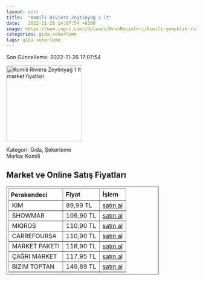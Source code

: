 ```yaml
---
layout: post
title:  "Komili Riviera Zeytinyağ 1 lt"
date:   2022-11-26 14:07:54 +0300
image: https://www.cagri.com//Uploads/UrunResimleri/komili-yemeklik-riviera-zeytinyag-1-lt-26debe.jpg
categories: gida-sekerleme
tags: gida-sekerleme
---
```


Son Güncelleme: 2022-11-26 17:07:54

<img src="https://www.cagri.com//Uploads/UrunResimleri/komili-yemeklik-riviera-zeytinyag-1-lt-26debe.jpg" width="200" alt="Komili Riviera Zeytinyağ 1 lt market fiyatları" />

Kategori: Gıda, Şekerleme
<br />
Marka: Komili

<h2>Market ve Online Satış Fiyatları</h2>

<table border="1" style="padding: 5px;width:80%;">
  <tr>
    <td style="padding: 5px;"><strong>Perakendeci</strong></td>
    <td><strong>Fiyat</strong></td>
    <td><strong>İşlem</strong></td>
  </tr>
  <tr>
              <td title="Kim">KIM</td>
              <td>89,99 TL</td>
              <td><a title="Kim" target="_blank" href="https://www.kimgeldi.com/komili-z-yagi-riviera-1-lt">satın al</a></td>
            </tr><tr>
              <td title="Showmar">SHOWMAR</td>
              <td>109,90 TL</td>
              <td><a title="Showmar" target="_blank" href="https://www.showmar.com.tr/urun/komili-riviera-1lt">satın al</a></td>
            </tr><tr>
              <td title="Migros">MIGROS</td>
              <td>110,90 TL</td>
              <td><a title="Migros" target="_blank" href="https://www.migros.com.tr/komili-riviera-zeytinyagi-1-l-p-3f0a49">satın al</a></td>
            </tr><tr>
              <td title="CarrefourSA">CARREFOURSA</td>
              <td>110,90 TL</td>
              <td><a title="CarrefourSA" target="_blank" href="https://www.carrefoursa.com/komili-riviera-1-lt-zeytinyagi-p-30036261">satın al</a></td>
            </tr><tr>
              <td title="Market Paketi">MARKET PAKETI</td>
              <td>116,90 TL</td>
              <td><a title="Market Paketi" target="_blank" href="https://www.marketpaketi.com.tr/komili-riviera-zeytinyagi-1-lt-p-550741">satın al</a></td>
            </tr><tr>
              <td title="Çağrı Market">ÇAĞRI MARKET</td>
              <td>117,95 TL</td>
              <td><a title="Çağrı Market" target="_blank" href="https://www.cagri.com/komili-yemeklik-riviera-zeytinyag-1-lt">satın al</a></td>
            </tr><tr>
              <td title="Bizim Toptan">BIZIM TOPTAN</td>
              <td>149,89 TL</td>
              <td><a title="Bizim Toptan" target="_blank" href="https://www.bizimtoptan.com.tr/komili-riviera-zeytinyagi-1-l">satın al</a></td>
            </tr>
</table>
